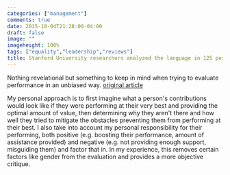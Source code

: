 ```yaml
---
categories: ["management"]
comments: true
date: 2015-10-04T21:28:00-04:00
draft: false
image: ""
imageheight: 100%
tags: ["equality","leadership","reviews"]
title: Stanford University researchers analyzed the language in 125 performance reviews from a tech company and found something disturbing
---
```


Nothing revelational but something to keep in mind when trying to evaluate performance in an unbiased way. [original article](http://www.businessinsider.com/gendered-language-in-performance-reviews-2015-10)<!--more-->

My personal approach is to first imagine what a person's contributions would look like if they were performing at their very best and providing the optimal amount of value, then determining why they aren't there and how well they tried to mitigate the obstacles preventing them from performing at their best. I also take into account my personal responsibility for their performing, both positive (e.g. boosting their performance, amount of assistance provided) and negative (e.g. not providing enough support, misguiding them) and factor that in. In my experience, this removes certain factors like gender from the evaluation and provides a more objective critique.